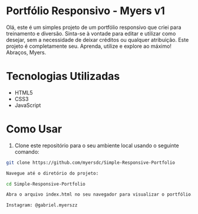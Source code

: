 # Portfólio Responsivo - Myers v1

Olá, este é um simples projeto de um portfólio responsivo que criei para treinamento e diversão. Sinta-se à vontade para editar e utilizar como desejar, sem a necessidade de deixar créditos ou qualquer atribuição. Este projeto é completamente seu. Aprenda, utilize e explore ao máximo! Abraços, Myers.

# Tecnologias Utilizadas

- HTML5
- CSS3
- JavaScript

# Como Usar

1. Clone este repositório para o seu ambiente local usando o seguinte comando:

```bash
git clone https://github.com/myersdc/Simple-Responsive-Portfolio

Navegue até o diretório do projeto:

cd Simple-Responsive-Portfolio

Abra o arquivo index.html no seu navegador para visualizar o portfólio.

Instagram: @gabriel.myerszz
